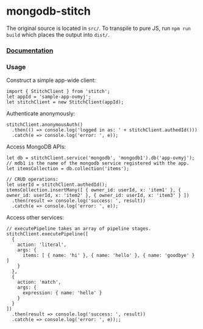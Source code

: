 # mongodb-stitch

The original source is located in `src/`.
To transpile to pure JS, run `npm run build` which places the output into `dist/`.

### [Documentation](https://10gen.github.io/stitch-js-sdk/)

### Usage

Construct a simple app-wide client:
```
import { StitchClient } from 'stitch';
let appId = 'sample-app-ovmyj';
let stitchClient = new StitchClient(appId);
```

Authenticate anonymously:
```
stitchClient.anonymousAuth()
  .then(() => console.log('logged in as: ' + stitchClient.authedId()))
  .catch(e => console.log('error: ', e));
```

Access MongoDB APIs:
```
let db = stitchClient.service('mongodb', 'mongodb1').db('app-ovmyj'); // mdb1 is the name of the mongodb service registered with the app.
let itemsCollection = db.collection('items');

// CRUD operations:
let userId = stitchClient.authedId();
itemsCollection.insertMany([ { owner_id: userId, x: 'item1' }, { owner_id: userId, x: 'item2' }, { owner_id: userId, x: 'item3' } ])
  .then(result => console.log('success: ', result))
  .catch(e => console.log('error: ', e));
```

Access other services:
```
// executePipeline takes an array of pipeline stages.
stitchClient.executePipeline([
  {
    action: 'literal',
    args: {
      items: [ { name: 'hi' }, { name: 'hello' }, { name: 'goodbye' } ]
    }
  },
  {
    action: 'match',
    args: {
      expression: { name: 'hello' }
    }
  }
])
  .then(result => console.log('success: ', result))
  .catch(e => console.log('error: ', e));;
```
